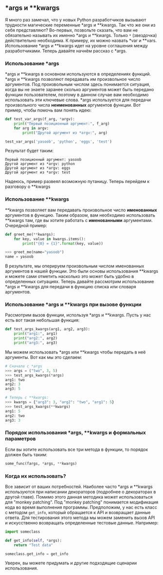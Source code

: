 ## \*args и \*\*kwargs

Я много раз замечал, что у новых Python разработчиков вызывают трудности
магические переменные \*args и \*\*kwargs. Так что же они из себя представляют?
Во-первых, позвольте сказать, что вам не обязательно называть их именно
\*args и \*\*kwargs. Только `*` (звездочка) действительно необходима.
К примеру, их можно назвать \*var и \*\*vars. Использование \*args и \*\*kwargs
идет на уровне соглашения между разработчиками. Теперь давайте начнём рассказ
с \*args.

### Использование \*args

\*args и \*\*kwargs в основном используются в определениях функций. \*args
и \*\*kwargs позволяют передавать им произвольное число аргументов. Под
произвольным числом здесь понимается ситуация, когда вы не знаете заранее
сколько аргументов может быть передано функции пользователем, поэтому в данном
случае вам необходимо использовать эти ключевые слова. \*args используется
для передачи произвольного числа **неименованных** аргументов функции. Вот
пример, чтобы помочь вам понять идею:

```python
def test_var_args(f_arg, *argv):
    print("Первый позиционный аргумент:", f_arg)
    for arg in argv:
        print("Другой аргумент из *argv:", arg)

test_var_args('yasoob', 'python', 'eggs', 'test')
```

Результат будет таким:

```
Первый позиционный аргумент: yasoob
Другой аргумент из *argv: python
Другой аргумент из *argv: eggs
Другой аргумент из *argv: test
```

Надеюсь, пример развеял возможную путаницу. Теперь перейдем к разговору о
\*\*kwargs

### Использование \*\*kwargs

\*\*kwargs позволяет вам передавать произвольное число **именованных**
аргументов в функцию. Таким образом, вам необходимо использовать \*\*kwargs там,
где вы хотите работать с **именованными** аргументами. Очередной пример:

```python
def greet_me(**kwargs):
    for key, value in kwargs.items():
        print("{0} = {1}".format(key, value))

>>> greet_me(name="yasoob")
name = yasoob
```

В результате, мы оперируем произвольным числом именованных аргументов в нашей
функции. Это были основы использования \*\*kwargs и можете сами отметить
насколько это может быть удобно в определенных ситуациях. Теперь давайте
рассмотрим использование \*args и \*\*kwargs для передачи в функцию списка или
словаря аргументов.

### Использование \*args и \*\*kwargs при вызове функции

Рассмотрим вызов функции, используя \*args и \*\*kwargs. Пусть у нас есть вот
такая небольшая функция:

```python
def test_args_kwargs(arg1, arg2, arg3):
    print("arg1:", arg1)
    print("arg2:", arg2)
    print("arg3:", arg3)
```

Мы можем использовать \*args или \*\*kwargs чтобы передать в неё аргументы.
Вот как мы это сделаем:

```python
# Сначала с *args
>>> args = ("two", 3, 5)
>>> test_args_kwargs(*args)
arg1: two
arg2: 3
arg3: 5

# Теперь с **kwargs:
>>> kwargs = {"arg3": 3, "arg2": "two", "arg1": 5}
>>> test_args_kwargs(**kwargs)
arg1: 5
arg2: two
arg3: 3
```

### Порядок использования \*args, \*\*kwargs и формальных параметров

Если вы хотите использовать все три метода в функции, то порядок должен быть
таким:

```python
some_func(fargs, *args, **kwargs)
```

### Когда их использовать?

Все зависит от ваших потребностей. Наиболее часто \*args и \*\*kwargs
используются при написании декораторов (подробнее о декораторах в другой главе).
Помимо этого данная методика может использоваться для "monkey patching". Под
"monkey patching" понимается модификация кода во время выполнения программы.
Предположим, у нас есть класс с методом `get_info`, который обращается к API
и возвращает данные ответа. Для тестирования этого метода мы можем заменить
вызов API и искусственно возвращать определенные тестовые данные. Например:

```python
import someclass

def get_info(self, *args):
    return "Test data"

someclass.get_info = get_info
```

Уверен, вы можете придумать и другие подходящие сценарии использования.
